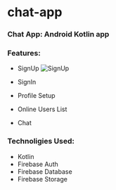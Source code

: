 # chat-app

### Chat App: Android Kotlin app

### Features:
- SignUp
![SignUp](https://user-images.githubusercontent.com/83831759/197494577-e0087927-a622-4748-afbb-37dac6ce8df8.png)
- SignIn

- Profile Setup

- Online Users List

- Chat

### Technoligies Used:
- Kotlin
- Firebase Auth
- Firebase Database
- Firebase Storage
